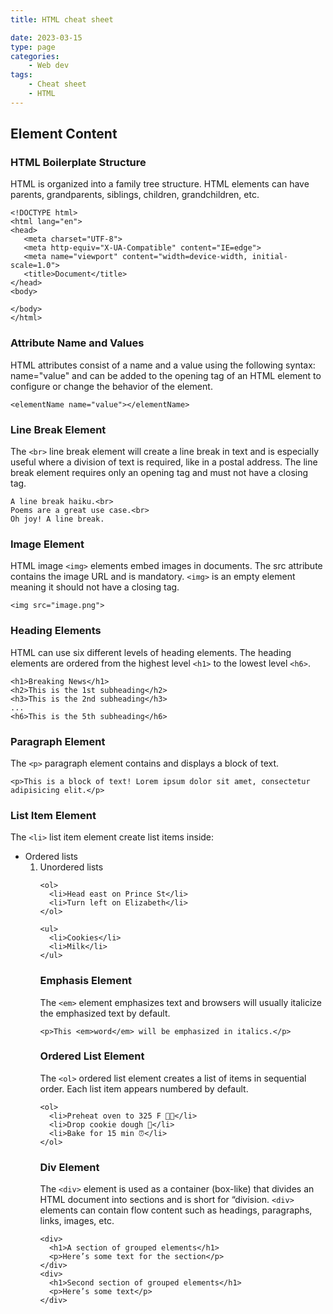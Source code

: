 ```yaml
---
title: HTML cheat sheet

date: 2023-03-15
type: page
categories:
    - Web dev
tags:
    - Cheat sheet
    - HTML
---
```


## Element Content

### HTML Boilerplate Structure
HTML is organized into a family tree structure. HTML elements can have parents, grandparents, siblings, children, grandchildren, etc.
```{html}
<!DOCTYPE html>
<html lang="en">
<head>
   <meta charset="UTF-8">
   <meta http-equiv="X-UA-Compatible" content="IE=edge">
   <meta name="viewport" content="width=device-width, initial-scale=1.0">
   <title>Document</title>
</head>
<body>
   
</body>
</html>
```

### Attribute Name and Values
HTML attributes consist of a name and a value using the following syntax: name="value" and can be added to the opening tag of an HTML element to configure or change the behavior of the element.
```{html}
<elementName name="value"></elementName>
```

### Line Break Element
The `<br>` line break element will create a line break in text and is especially useful where a division of text is required, like in a postal address. The line break element requires only an opening tag and must not have a closing tag.
```{html}
A line break haiku.<br>
Poems are a great use case.<br>
Oh joy! A line break.
```

### Image Element
HTML image `<img>` elements embed images in documents. The src attribute contains the image URL and is mandatory. `<img>` is an empty element meaning it should not have a closing tag.
```{html}
<img src="image.png">
```

### Heading Elements
HTML can use six different levels of heading elements. The heading elements are ordered from the highest level `<h1>` to the lowest level `<h6>`.
```{html}
<h1>Breaking News</h1>
<h2>This is the 1st subheading</h2>
<h3>This is the 2nd subheading</h3>
...
<h6>This is the 5th subheading</h6>
```

### Paragraph Element
The `<p>` paragraph element contains and displays a block of text.
```{html}
<p>This is a block of text! Lorem ipsum dolor sit amet, consectetur adipisicing elit.</p>
```

### List Item Element
The `<li>` list item element create list items inside:
- Ordered lists <ol>
- Unordered lists <ul>
```{html}
<ol>
  <li>Head east on Prince St</li>
  <li>Turn left on Elizabeth</li>
</ol>

<ul>
  <li>Cookies</li>
  <li>Milk</li>
</ul>
```

### Emphasis Element
The `<em>` element emphasizes text and browsers will usually italicize the emphasized text by default.
```{html}
<p>This <em>word</em> will be emphasized in italics.</p>
```

### Ordered List Element
The `<ol>` ordered list element creates a list of items in sequential order. Each list item appears numbered by default.
```{html}
<ol>
  <li>Preheat oven to 325 F 👩‍🍳</li>
  <li>Drop cookie dough 🍪</li>
  <li>Bake for 15 min ⏰</li>
</ol>
```

### Div Element
The `<div>` element is used as a container (box-like) that divides an HTML document into sections and is short for “division. `<div>` elements can contain flow content such as headings, paragraphs, links, images, etc.

```{html}
<div>
  <h1>A section of grouped elements</h1>
  <p>Here’s some text for the section</p>
</div>
<div>
  <h1>Second section of grouped elements</h1>
  <p>Here’s some text</p>
</div>
```